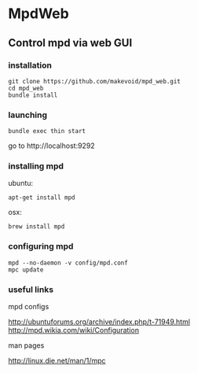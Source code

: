 # MpdWeb
## Control mpd via web GUI


### installation

    git clone https://github.com/makevoid/mpd_web.git
	cd mpd_web
    bundle install
	
	
### launching

    bundle exec thin start
	
go to http://localhost:9292
	
	
### installing mpd

ubuntu:

    apt-get install mpd

osx:
	
	brew install mpd
	
### configuring mpd

	mpd --no-daemon -v config/mpd.conf
	mpc update


### useful links

mpd configs

http://ubuntuforums.org/archive/index.php/t-71949.html
http://mpd.wikia.com/wiki/Configuration

man pages

http://linux.die.net/man/1/mpc